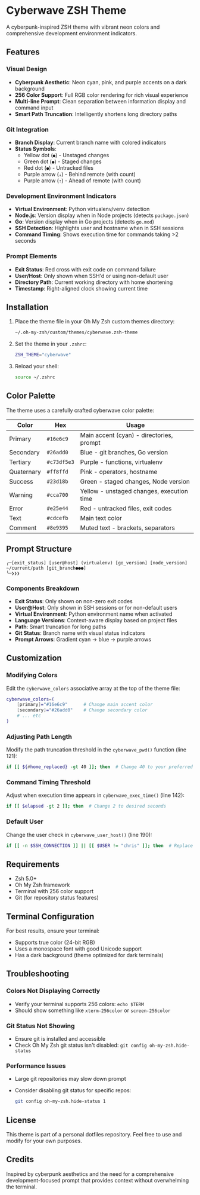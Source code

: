 # Cyberwave ZSH Theme

A cyberpunk-inspired ZSH theme with vibrant neon colors and comprehensive development environment indicators.

## Features

### Visual Design

- **Cyberpunk Aesthetic**: Neon cyan, pink, and purple accents on a dark background
- **256 Color Support**: Full RGB color rendering for rich visual experience
- **Multi-line Prompt**: Clean separation between information display and command input
- **Smart Path Truncation**: Intelligently shortens long directory paths

### Git Integration

- **Branch Display**: Current branch name with colored indicators
- **Status Symbols**:
  - Yellow dot (`●`) - Unstaged changes
  - Green dot (`●`) - Staged changes
  - Red dot (`●`) - Untracked files
  - Purple arrow (`⇣`) - Behind remote (with count)
  - Purple arrow (`⇡`) - Ahead of remote (with count)

### Development Environment Indicators

- **Virtual Environment**: Python virtualenv/venv detection
- **Node.js**: Version display when in Node projects (detects `package.json`)
- **Go**: Version display when in Go projects (detects `go.mod`)
- **SSH Detection**: Highlights user and hostname when in SSH sessions
- **Command Timing**: Shows execution time for commands taking >2 seconds

### Prompt Elements

- **Exit Status**: Red cross with exit code on command failure
- **User/Host**: Only shown when SSH'd or using non-default user
- **Directory Path**: Current working directory with home shortening
- **Timestamp**: Right-aligned clock showing current time

## Installation

1. Place the theme file in your Oh My Zsh custom themes directory:

   ```bash
   ~/.oh-my-zsh/custom/themes/cyberwave.zsh-theme
   ```

2. Set the theme in your `.zshrc`:

   ```bash
   ZSH_THEME="cyberwave"
   ```

3. Reload your shell:

   ```bash
   source ~/.zshrc
   ```

## Color Palette

The theme uses a carefully crafted cyberwave color palette:

| Color | Hex | Usage |
|-------|-----|-------|
| Primary | `#16e6c9` | Main accent (cyan) - directories, prompt |
| Secondary | `#26add0` | Blue - git branches, Go version |
| Tertiary | `#c73df5e3` | Purple - functions, virtualenv |
| Quaternary | `#ff8ffd` | Pink - operators, hostname |
| Success | `#23d18b` | Green - staged changes, Node version |
| Warning | `#cca700` | Yellow - unstaged changes, execution time |
| Error | `#e25e44` | Red - untracked files, exit codes |
| Text | `#cdcefb` | Main text color |
| Comment | `#8e9395` | Muted text - brackets, separators |

## Prompt Structure

```text
╭─[exit_status] [user@host] (virtualenv) [go_version] [node_version] ~/current/path [git_branch●●●]
╰─❯❯❯
```

### Components Breakdown

- **Exit Status**: Only shown on non-zero exit codes
- **User@Host**: Only shown in SSH sessions or for non-default users
- **Virtual Environment**: Python environment name when activated
- **Language Versions**: Context-aware display based on project files
- **Path**: Smart truncation for long paths
- **Git Status**: Branch name with visual status indicators
- **Prompt Arrows**: Gradient cyan → blue → purple arrows

## Customization

### Modifying Colors

Edit the `cyberwave_colors` associative array at the top of the theme file:

```zsh
cyberwave_colors=(
    [primary]="#16e6c9"      # Change main accent color
    [secondary]="#26add0"    # Change secondary color
    # ... etc
)
```

### Adjusting Path Length

Modify the path truncation threshold in the `cyberwave_pwd()` function (line 121):

```zsh
if [[ ${#home_replaced} -gt 40 ]]; then  # Change 40 to your preferred length
```

### Command Timing Threshold

Adjust when execution time appears in `cyberwave_exec_time()` (line 142):

```zsh
if [[ $elapsed -gt 2 ]]; then  # Change 2 to desired seconds
```

### Default User

Change the user check in `cyberwave_user_host()` (line 190):

```zsh
if [[ -n $SSH_CONNECTION ]] || [[ $USER != "chris" ]]; then  # Replace "chris"
```

## Requirements

- Zsh 5.0+
- Oh My Zsh framework
- Terminal with 256 color support
- Git (for repository status features)

## Terminal Configuration

For best results, ensure your terminal:

- Supports true color (24-bit RGB)
- Uses a monospace font with good Unicode support
- Has a dark background (theme optimized for dark terminals)

## Troubleshooting

### Colors Not Displaying Correctly

- Verify your terminal supports 256 colors: `echo $TERM`
- Should show something like `xterm-256color` or `screen-256color`

### Git Status Not Showing

- Ensure git is installed and accessible
- Check Oh My Zsh git status isn't disabled: `git config oh-my-zsh.hide-status`

### Performance Issues

- Large git repositories may slow down prompt
- Consider disabling git status for specific repos:

  ```bash
  git config oh-my-zsh.hide-status 1
  ```

## License

This theme is part of a personal dotfiles repository. Feel free to use and modify for your own purposes.

## Credits

Inspired by cyberpunk aesthetics and the need for a comprehensive development-focused prompt that provides context without overwhelming the terminal.
